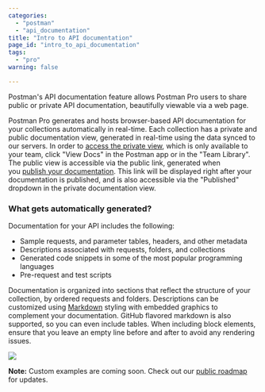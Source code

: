 ```yaml
---
categories:
  - "postman"
  - "api_documentation"
title: "Intro to API documentation"
page_id: "intro_to_api_documentation"
tags: 
  - "pro"
warning: false

---
```


Postman's API documentation feature allows Postman Pro users to share public or private API documentation, beautifully viewable via a web page. 

Postman Pro generates and hosts browser-based API documentation for your collections automatically in real-time. Each collection has a private and public documentation view, generated in real-time using the data synced to our servers. In order to [access the private view](/docs/postman/api_documentation/viewing_documentation), which is only available to your team, click "View Docs" in the Postman app or in the "Team Library". The public view is accessible via the public link, generated when you [publish your documentation](/docs/postman/api_documentation/publishing_public_docs). This link will be displayed right after your documentation is published, and is also accessible via the "Published" dropdown in the private documentation view.

### What gets automatically generated?

Documentation for your API includes the following:

   *   Sample requests, and parameter tables, headers, and other metadata
   *   Descriptions associated with requests, folders, and collections
   *   Generated code snippets in some of the most popular programming languages
   *   Pre-request and test scripts

Documentation is organized into sections that reflect the structure of your collection, by ordered requests and folders. Descriptions can be customized using [Markdown](/docs/postman/api_documentation/how_to_document_using_markdown) styling with embedded graphics to complement your documentation. GitHub flavored markdown is also supported, so you can even include tables. When including block elements, ensure that you leave an empty line before and after to avoid any rendering issues.

![](https://s3.amazonaws.com/postman-static-getpostman-com/postman-docs/59167235.png)

**Note:** Custom examples are coming soon. Check out our [public roadmap](http://trello.com/b/4N7PnHAz/postman-roadmap-for-developers) for updates.
